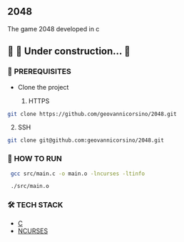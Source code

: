 ## **2048**

The game 2048 developed in c

##	🚧 🚀 Under construction...  🚧


### 🚧 **PREREQUISITES**

- Clone the project
  
  1. HTTPS
```bash
git clone https://github.com/geovannicorsino/2048.git
```

  2. SSH
```bash
git clone git@github.com:geovannicorsino/2048.git
```

### 🚀 **HOW TO RUN**

```bash
 gcc src/main.c -o main.o -lncurses -ltinfo
```


```bash
 ./src/main.o
```

### 🛠️  **TECH STACK**

- [C](https://docs.microsoft.com/en-us/cpp/c-language/?view=msvc-170)
- [NCURSES](https://terminalroot.com.br/ncurses/)